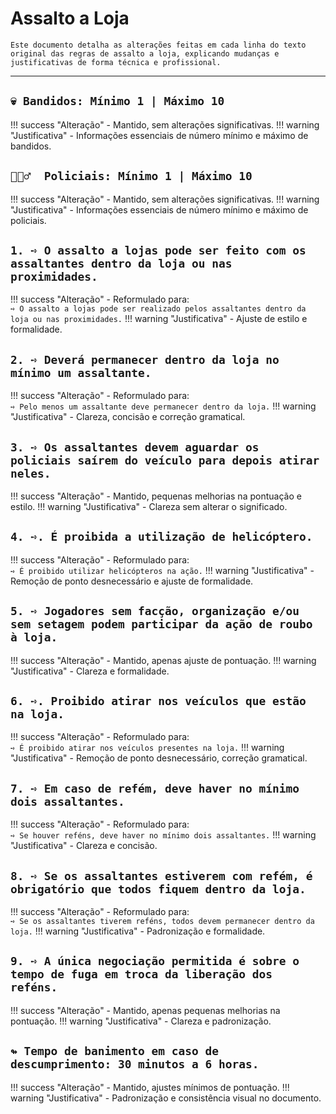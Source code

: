 # Assalto a Loja

```{note}
Este documento detalha as alterações feitas em cada linha do texto original das regras de assalto a loja, explicando mudanças e justificativas de forma técnica e profissional.
```

---

## `💀 Bandidos: Mínimo 1 | Máximo 10`

!!! success "Alteração"
    - Mantido, sem alterações significativas.
!!! warning "Justificativa"
    - Informações essenciais de número mínimo e máximo de bandidos.

## `👮🏼‍♂️  Policiais: Mínimo 1 | Máximo 10`

!!! success "Alteração"
    - Mantido, sem alterações significativas.
!!! warning "Justificativa"
    - Informações essenciais de número mínimo e máximo de policiais.

## `1. ➺ O assalto a lojas pode ser feito com os assaltantes dentro da loja ou nas proximidades.`

!!! success "Alteração"
    - Reformulado para:  
        `➺ O assalto a lojas pode ser realizado pelos assaltantes dentro da loja ou nas proximidades.`
!!! warning "Justificativa"
    - Ajuste de estilo e formalidade.

## `2. ➺ Deverá permanecer dentro da loja no mínimo um assaltante.`

!!! success "Alteração"
    - Reformulado para:  
        `➺ Pelo menos um assaltante deve permanecer dentro da loja.`
!!! warning "Justificativa"
    - Clareza, concisão e correção gramatical.

## `3. ➺ Os assaltantes devem aguardar os policiais saírem do veículo para depois atirar neles.`

!!! success "Alteração"
    - Mantido, pequenas melhorias na pontuação e estilo.
!!! warning "Justificativa"
    - Clareza sem alterar o significado.

## `4. ➺. É proibida a utilização de helicóptero.`

!!! success "Alteração"
    - Reformulado para:  
        `➺ É proibido utilizar helicópteros na ação.`
!!! warning "Justificativa"
    - Remoção de ponto desnecessário e ajuste de formalidade.

## `5. ➺ Jogadores sem facção, organização e/ou sem setagem podem participar da ação de roubo à loja.`

!!! success "Alteração"
    - Mantido, apenas ajuste de pontuação.
!!! warning "Justificativa"
    - Clareza e formalidade.

## `6. ➺. Proibido atirar nos veículos que estão na loja.`

!!! success "Alteração"
    - Reformulado para:  
        `➺ É proibido atirar nos veículos presentes na loja.`
!!! warning "Justificativa"
    - Remoção de ponto desnecessário, correção gramatical.

## `7. ➺ Em caso de refém, deve haver no mínimo dois assaltantes.`

!!! success "Alteração"
    - Reformulado para:  
        `➺ Se houver reféns, deve haver no mínimo dois assaltantes.`
!!! warning "Justificativa"
    - Clareza e concisão.

## `8. ➺ Se os assaltantes estiverem com refém, é obrigatório que todos fiquem dentro da loja.`

!!! success "Alteração"
    - Reformulado para:  
        `➺ Se os assaltantes tiverem reféns, todos devem permanecer dentro da loja.`
!!! warning "Justificativa"
    - Padronização e formalidade.

## `9. ➺ A única negociação permitida é sobre o tempo de fuga em troca da liberação dos reféns.`

!!! success "Alteração"
    - Mantido, apenas pequenas melhorias na pontuação.
!!! warning "Justificativa"
    - Clareza e padronização.

## `↬ Tempo de banimento em caso de descumprimento: 30 minutos a 6 horas.`

!!! success "Alteração"
    - Mantido, ajustes mínimos de pontuação.
!!! warning "Justificativa"
    - Padronização e consistência visual no documento.
